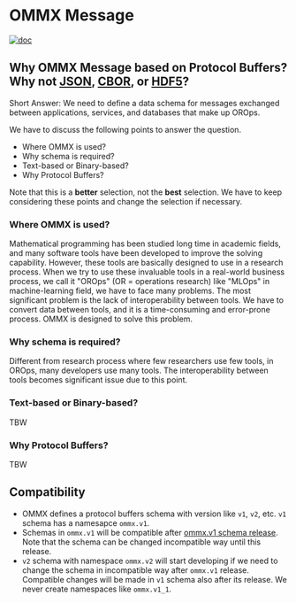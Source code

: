 OMMX Message
=============

[![doc](https://img.shields.io/badge/Protocol-Documentation-blue)](https://jij-inc.github.io/ommx/protobuf.html)

## Why OMMX Message based on Protocol Buffers? Why not [JSON](https://www.json.org/json-en.html), [CBOR](https://cbor.io/), or [HDF5](https://www.hdfgroup.org/solutions/hdf5/)?

Short Answer: We need to define a data schema for messages exchanged between applications, services, and databases that make up OROps.

We have to discuss the following points to answer the question.

- Where OMMX is used?
- Why schema is required?
- Text-based or Binary-based?
- Why Protocol Buffers?

Note that this is a **better** selection, not the **best** selection. We have to keep considering these points and change the selection if necessary.

### Where OMMX is used?

Mathematical programming has been studied long time in academic fields, and many software tools have been developed to improve the solving capability. However, these tools are basically designed to use in a research process. When we try to use these invaluable tools in a real-world business process, we call it "OROps" (OR = operations research) like "MLOps" in machine-learning field, we have to face many problems. The most significant problem is the lack of interoperability between tools. We have to convert data between tools, and it is a time-consuming and error-prone process. OMMX is designed to solve this problem.

### Why schema is required?
Different from research process where few researchers use few tools, in OROps, many developers use many tools. The interoperability between tools becomes significant issue due to this point.

### Text-based or Binary-based?
TBW

### Why Protocol Buffers?
TBW

## Compatibility

- OMMX defines a protocol buffers schema with version like `v1`, `v2`, etc. `v1` schema has a namesapce `ommx.v1`.
- Schemas in `ommx.v1` will be compatible after [ommx.v1 schema release](https://github.com/Jij-Inc/ommx/milestone/3). Note that the schema can be changed incompatible way until this release.
- `v2` schema with namespace `ommx.v2` will start developing if we need to change the schema in incompatible way after `ommx.v1` release. Compatible changes will be made in `v1` schema also after its release. We never create namespaces like `ommx.v1_1`.
